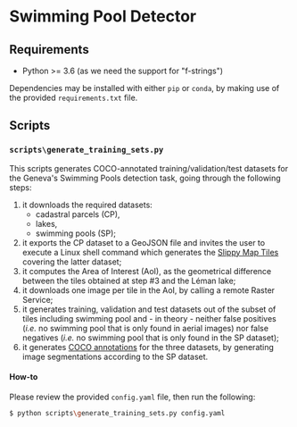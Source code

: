 # Swimming Pool Detector

## Requirements

* Python >= 3.6 (as we need the support for "f-strings")

Dependencies may be installed with either `pip` or `conda`, by making use of the provided `requirements.txt` file.

## Scripts

### `scripts\generate_training_sets.py`

This scripts generates COCO-annotated training/validation/test datasets for the Geneva's Swimming Pools detection task, going through the following steps:

1. it downloads the required datasets:
    * cadastral parcels (CP),
    * lakes,
    * swimming pools (SP);
2. it exports the CP dataset to a GeoJSON file and invites the user to execute a Linux shell command which generates the [Slippy Map Tiles](https://developers.planet.com/tutorials/slippy-maps-101/) covering the latter dataset;
3. it computes the Area of Interest (AoI), as the geometrical difference between the tiles obtained at step #3 and the Léman lake;
4. it downloads one image per tile in the AoI, by calling a remote Raster Service;
5. it generates training, validation and test datasets out of the subset of tiles including swimming pool and - in theory - neither false positives (*i.e.* no swimming pool that is only found in aerial images) nor false negatives (*i.e.* no swimming pool that is only found in the SP dataset);
6. it generates [COCO annotations](http://cocodataset.org/#format-data) for the three datasets, by generating image segmentations according to the SP dataset.  

#### How-to

Please review the provided `config.yaml` file, then run the following:

```bash
$ python scripts\generate_training_sets.py config.yaml
```